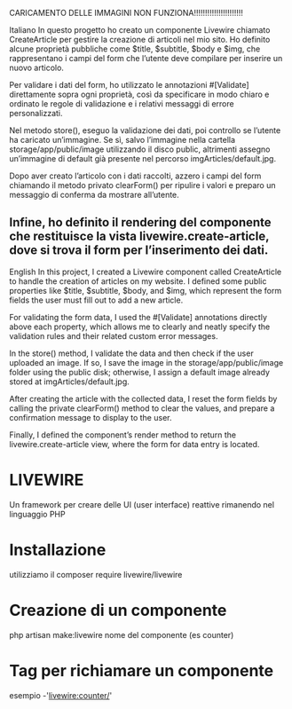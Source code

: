 CARICAMENTO DELLE IMMAGINI NON FUNZIONA!!!!!!!!!!!!!!!!!!!!!!


Italiano
In questo progetto ho creato un componente Livewire chiamato CreateArticle per gestire la creazione di articoli nel mio sito. Ho definito alcune proprietà pubbliche come $title, $subtitle, $body e $img, che rappresentano i campi del form che l’utente deve compilare per inserire un nuovo articolo.

Per validare i dati del form, ho utilizzato le annotazioni #[Validate] direttamente sopra ogni proprietà, così da specificare in modo chiaro e ordinato le regole di validazione e i relativi messaggi di errore personalizzati.

Nel metodo store(), eseguo la validazione dei dati, poi controllo se l’utente ha caricato un’immagine. Se sì, salvo l’immagine nella cartella storage/app/public/image utilizzando il disco public, altrimenti assegno un’immagine di default già presente nel percorso imgArticles/default.jpg.

Dopo aver creato l’articolo con i dati raccolti, azzero i campi del form chiamando il metodo privato clearForm() per ripulire i valori e preparo un messaggio di conferma da mostrare all’utente.

Infine, ho definito il rendering del componente che restituisce la vista livewire.create-article, dove si trova il form per l’inserimento dei dati.
-------------------------------------------------------------------------------------------------------------------------------------------------------------------------------------------
English
In this project, I created a Livewire component called CreateArticle to handle the creation of articles on my website. I defined some public properties like $title, $subtitle, $body, and $img, which represent the form fields the user must fill out to add a new article.

For validating the form data, I used the #[Validate] annotations directly above each property, which allows me to clearly and neatly specify the validation rules and their related custom error messages.

In the store() method, I validate the data and then check if the user uploaded an image. If so, I save the image in the storage/app/public/image folder using the public disk; otherwise, I assign a default image already stored at imgArticles/default.jpg.

After creating the article with the collected data, I reset the form fields by calling the private clearForm() method to clear the values, and prepare a confirmation message to display to the user.

Finally, I defined the component’s render method to return the livewire.create-article view, where the form for data entry is located.



#   LIVEWIRE

Un framework per creare delle UI (user interface) reattive rimanendo nel linguaggio PHP

# Installazione

utilizziamo il composer require livewire/livewire

# Creazione di  un componente

php artisan make:livewire nome del componente (es counter)

# Tag per richiamare un componente

esempio  -'<livewire:counter/>'

